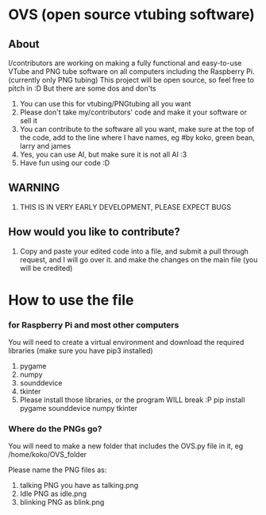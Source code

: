 #  OVS (open source vtubing software)
## About 
I/contributors are working on making a fully functional and easy-to-use VTube and PNG tube software on all computers including the Raspberry Pi. (currently only PNG tubing) This project will be open source, so feel free to pitch in :D But there are some dos and don'ts                                                                             
1. You can use this for vtubing/PNGtubing all you want
2. Please don't take my/contributors'  code and make it your software or sell it
3. You can contribute to the software all you want, make sure at the top of the code, add to the line where I have names, eg #by koko, green bean, larry and james
4. Yes, you can use AI, but make sure it is not all AI :3
5. Have fun using our code :D

## WARNING
1. THIS IS IN VERY EARLY DEVELOPMENT, PLEASE EXPECT BUGS  

## How would you like to contribute?
1. Copy and paste your edited code into a file, and submit a pull through request, and I will go over it. and make the changes on the main file (you will be credited)


# How to use the file
### for Raspberry Pi and most other computers
You will need to create a virtual environment and download the required libraries (make sure you have pip3 installed)
1. pygame
2. numpy
3. sounddevice
4. tkinter
5. Please install those libraries, or the program WILL break :P pip install pygame sounddevice numpy tkinter

### Where do the PNGs go?                                                
You will need to make a new folder that includes the OVS.py file in it, eg /home/koko/OVS_folder

Please name the PNG files as:
1. talking PNG you have as talking.png
2. Idle PNG as idle.png
3. blinking PNG as blink.png
